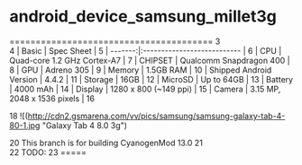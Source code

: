 # android_device_samsung_millet3g

=======================================
3	
4	| Basic   | Spec Sheet                  |
5	| -------:|:--------------------------- |
6	| CPU     | Quad-core 1.2 GHz Cortex-A7 |
7	| CHIPSET | Qualcomm Snapdragon 400 |
8	| GPU     | Adreno 305 |
9	| Memory  | 1.5GB RAM |
10	| Shipped Android Version | 4.4.2 |
11	| Storage | 16GB |
12	| MicroSD | Up to 64GB |
13	| Battery | 4000 mAh |
14	| Display | 1280 x 800 (~149 ppi) |
15	| Camera  | 3.15 MP, 2048 x 1536 pixels |
16	

18	![(http://cdn2.gsmarena.com/vv/pics/samsung/samsung-galaxy-tab-4-80-1.jpg "Galaxy Tab 4 8.0 3g")

20	This branch is for building CyanogenMod 13.0 
21	
22	TODO:
23	=====
